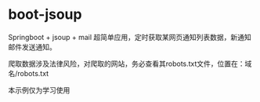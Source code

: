 # boot-jsoup
Springboot + jsoup + mail 超简单应用，定时获取某网页通知列表数据，新通知邮件发送通知。

爬取数据涉及法律风险，对爬取的网站，务必查看其robots.txt文件，位置在：域名/robots.txt

本示例仅为学习使用
